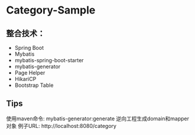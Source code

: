 # Category-Sample 

## 整合技术：
- Spring Boot
- Mybatis
- mybatis-spring-boot-starter
- mybatis-generator
- Page Helper
- HikariCP
- Bootstrap Table

## Tips
使用maven命令: mybatis-generator:generate 逆向工程生成domain和mapper对象
例子URL: http://localhost:8080/category